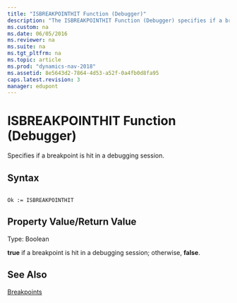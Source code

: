 ```yaml
---
title: "ISBREAKPOINTHIT Function (Debugger)"
description: "The ISBREAKPOINTHIT Function (Debugger) specifies if a breakpoint is hit in a debugging session."
ms.custom: na
ms.date: 06/05/2016
ms.reviewer: na
ms.suite: na
ms.tgt_pltfrm: na
ms.topic: article
ms.prod: "dynamics-nav-2018"
ms.assetid: 8e5643d2-7864-4d53-a52f-0a4fb0d8fa95
caps.latest.revision: 3
manager: edupont
---
```

# ISBREAKPOINTHIT Function (Debugger)
Specifies if a breakpoint is hit in a debugging session.  
  
## Syntax  
  
```  
  
Ok := ISBREAKPOINTHIT   
```  
  
## Property Value/Return Value  
 Type: Boolean  
  
 **true** if a breakpoint is hit in a debugging session; otherwise, **false**.  
  
## See Also  
 [Breakpoints](Breakpoints.md)